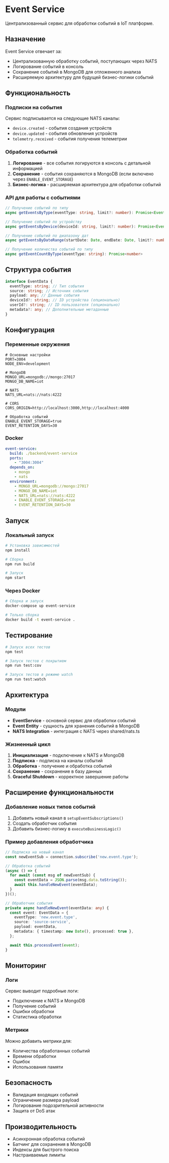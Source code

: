 # Event Service

Централизованный сервис для обработки событий в IoT платформе.

## Назначение

Event Service отвечает за:

- Централизованную обработку событий, поступающих через NATS
- Логирование событий в консоль
- Сохранение событий в MongoDB для отложенного анализа
- Расширяемую архитектуру для будущей бизнес-логики событий

## Функциональность

### Подписки на события

Сервис подписывается на следующие NATS каналы:

- `device.created` - события создания устройств
- `device.updated` - события обновления устройств
- `telemetry.received` - события получения телеметрии

### Обработка событий

1. **Логирование** - все события логируются в консоль с детальной информацией
2. **Сохранение** - события сохраняются в MongoDB (если включено через `ENABLE_EVENT_STORAGE`)
3. **Бизнес-логика** - расширяемая архитектура для обработки событий

### API для работы с событиями

```typescript
// Получение событий по типу
async getEventsByType(eventType: string, limit?: number): Promise<Event[]>

// Получение событий по устройству
async getEventsByDevice(deviceId: string, limit?: number): Promise<Event[]>

// Получение событий по диапазону дат
async getEventsByDateRange(startDate: Date, endDate: Date, limit?: number): Promise<Event[]>

// Получение количества событий по типу
async getEventCountByType(eventType: string): Promise<number>
```

## Структура события

```typescript
interface EventData {
  eventType: string; // Тип события
  source: string; // Источник события
  payload: any; // Данные события
  deviceId?: string; // ID устройства (опционально)
  userId?: string; // ID пользователя (опционально)
  metadata?: any; // Дополнительные метаданные
}
```

## Конфигурация

### Переменные окружения

```env
# Основные настройки
PORT=3004
NODE_ENV=development

# MongoDB
MONGO_URL=mongodb://mongo:27017
MONGO_DB_NAME=iot

# NATS
NATS_URL=nats://nats:4222

# CORS
CORS_ORIGIN=http://localhost:3000,http://localhost:4000

# Обработка событий
ENABLE_EVENT_STORAGE=true
EVENT_RETENTION_DAYS=30
```

### Docker

```yaml
event-service:
  build: ./backend/event-service
  ports:
    - "3004:3004"
  depends_on:
    - mongo
    - nats
  environment:
    - MONGO_URL=mongodb://mongo:27017
    - MONGO_DB_NAME=iot
    - NATS_URL=nats://nats:4222
    - ENABLE_EVENT_STORAGE=true
    - EVENT_RETENTION_DAYS=30
```

## Запуск

### Локальный запуск

```bash
# Установка зависимостей
npm install

# Сборка
npm run build

# Запуск
npm start
```

### Через Docker

```bash
# Сборка и запуск
docker-compose up event-service

# Только сборка
docker build -t event-service .
```

## Тестирование

```bash
# Запуск всех тестов
npm test

# Запуск тестов с покрытием
npm run test:cov

# Запуск тестов в режиме watch
npm run test:watch
```

## Архитектура

### Модули

- **EventService** - основной сервис для обработки событий
- **Event Entity** - сущность для хранения событий в MongoDB
- **NATS Integration** - интеграция с NATS через shared/nats.ts

### Жизненный цикл

1. **Инициализация** - подключение к NATS и MongoDB
2. **Подписка** - подписка на каналы событий
3. **Обработка** - получение и обработка событий
4. **Сохранение** - сохранение в базу данных
5. **Graceful Shutdown** - корректное завершение работы

## Расширение функциональности

### Добавление новых типов событий

1. Добавить новый канал в `setupEventSubscriptions()`
2. Создать обработчик события
3. Добавить бизнес-логику в `executeBusinessLogic()`

### Пример добавления обработчика

```typescript
// Подписка на новый канал
const newEventSub = connection.subscribe('new.event.type');

// Обработка событий
(async () => {
  for await (const msg of newEventSub) {
    const eventData = JSON.parse(msg.data.toString());
    await this.handleNewEvent(eventData);
  }
})();

// Обработчик события
private async handleNewEvent(eventData: any) {
  const event: EventData = {
    eventType: 'new.event.type',
    source: 'source-service',
    payload: eventData,
    metadata: { timestamp: new Date(), processed: true },
  };

  await this.processEvent(event);
}
```

## Мониторинг

### Логи

Сервис выводит подробные логи:

- Подключение к NATS и MongoDB
- Получение событий
- Ошибки обработки
- Статистика обработки

### Метрики

Можно добавить метрики для:

- Количества обработанных событий
- Времени обработки
- Ошибок
- Использования памяти

## Безопасность

- Валидация входящих событий
- Ограничение размера payload
- Логирование подозрительной активности
- Защита от DoS атак

## Производительность

- Асинхронная обработка событий
- Батчинг для сохранения в MongoDB
- Индексы для быстрого поиска
- Настраиваемые лимиты
